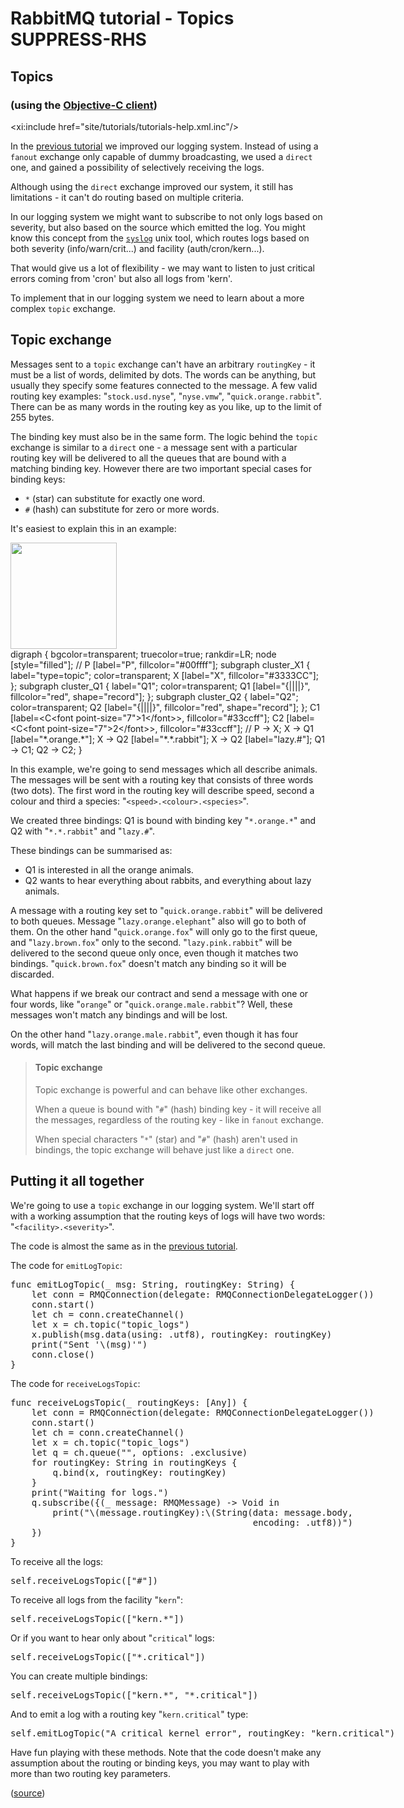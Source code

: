 # RabbitMQ tutorial - Topics SUPPRESS-RHS

## Topics
### (using the [Objective-C client][client])

<xi:include href="site/tutorials/tutorials-help.xml.inc"/>

In the [previous tutorial][previous] we improved our
logging system. Instead of using a `fanout` exchange only capable of
dummy broadcasting, we used a `direct` one, and gained a possibility
of selectively receiving the logs.

Although using the `direct` exchange improved our system, it still has
limitations - it can't do routing based on multiple criteria.

In our logging system we might want to subscribe to not only logs
based on severity, but also based on the source which emitted the log.
You might know this concept from the
[`syslog`](http://en.wikipedia.org/wiki/Syslog) unix tool, which
routes logs based on both severity (info/warn/crit...) and facility
(auth/cron/kern...).

That would give us a lot of flexibility - we may want to listen to
just critical errors coming from 'cron' but also all logs from 'kern'.

To implement that in our logging system we need to learn about a more
complex `topic` exchange.


Topic exchange
--------------

Messages sent to a `topic` exchange can't have an arbitrary
`routingKey` - it must be a list of words, delimited by dots. The
words can be anything, but usually they specify some features
connected to the message. A few valid routing key examples:
"`stock.usd.nyse`", "`nyse.vmw`", "`quick.orange.rabbit`". There can be as
many words in the routing key as you like, up to the limit of 255
bytes.

The binding key must also be in the same form. The logic behind the
`topic` exchange is similar to a `direct` one - a message sent with a
particular routing key will be delivered to all the queues that are
bound with a matching binding key. However there are two important
special cases for binding keys:

  * `*` (star) can substitute for exactly one word.
  * `#` (hash) can substitute for zero or more words.

It's easiest to explain this in an example:

<div class="diagram">
  <img src="/img/tutorials/python-five.png" height="170" />
  <div class="diagram_source">
    digraph {
      bgcolor=transparent;
      truecolor=true;
      rankdir=LR;
      node [style="filled"];
      //
      P [label="P", fillcolor="#00ffff"];
      subgraph cluster_X1 {
        label="type=topic";
    color=transparent;
        X [label="X", fillcolor="#3333CC"];
      };
      subgraph cluster_Q1 {
        label="Q1";
    color=transparent;
        Q1 [label="{||||}", fillcolor="red", shape="record"];
      };
      subgraph cluster_Q2 {
        label="Q2";
    color=transparent;
        Q2 [label="{||||}", fillcolor="red", shape="record"];
      };
      C1 [label=&lt;C&lt;font point-size="7"&gt;1&lt;/font&gt;&gt;, fillcolor="#33ccff"];
      C2 [label=&lt;C&lt;font point-size="7"&gt;2&lt;/font&gt;&gt;, fillcolor="#33ccff"];
      //
      P -&gt; X;
      X -&gt; Q1 [label="*.orange.*"];
      X -&gt; Q2 [label="*.*.rabbit"];
      X -&gt; Q2 [label="lazy.#"];
      Q1 -&gt; C1;
      Q2 -&gt; C2;
    }
  </div>
</div>

In this example, we're going to send messages which all describe
animals. The messages will be sent with a routing key that consists of
three words (two dots). The first word in the routing key
will describe speed, second a colour and third a species:
"`<speed>.<colour>.<species>`".

We created three bindings: Q1 is bound with binding key "`*.orange.*`"
and Q2 with "`*.*.rabbit`" and "`lazy.#`".

These bindings can be summarised as:

  * Q1 is interested in all the orange animals.
  * Q2 wants to hear everything about rabbits, and everything about lazy
    animals.

A message with a routing key set to "`quick.orange.rabbit`"
will be delivered to both queues. Message
"`lazy.orange.elephant`" also will go to both of them. On the other hand
"`quick.orange.fox`" will only go to the first queue, and
"`lazy.brown.fox`" only to the second. "`lazy.pink.rabbit`" will
be delivered to the second queue only once, even though it matches two bindings.
"`quick.brown.fox`" doesn't match any binding so it will be discarded.

What happens if we break our contract and send a message with one or
four words, like "`orange`" or "`quick.orange.male.rabbit`"? Well,
these messages won't match any bindings and will be lost.

On the other hand "`lazy.orange.male.rabbit`", even though it has four
words, will match the last binding and will be delivered to the second
queue.

> #### Topic exchange
>
> Topic exchange is powerful and can behave like other exchanges.
>
> When a queue is bound with "`#`" (hash) binding key - it will receive
> all the messages, regardless of the routing key - like in `fanout` exchange.
>
> When special characters "`*`" (star) and "`#`" (hash) aren't used in bindings,
> the topic exchange will behave just like a `direct` one.

Putting it all together
-----------------------

We're going to use a `topic` exchange in our logging system. We'll
start off with a working assumption that the routing keys of logs will
have two words: "`<facility>.<severity>`".

The code is almost the same as in the
[previous tutorial][previous].

The code for `emitLogTopic`:

<pre class="sourcecode swift">
func emitLogTopic(_ msg: String, routingKey: String) {
    let conn = RMQConnection(delegate: RMQConnectionDelegateLogger())
    conn.start()
    let ch = conn.createChannel()
    let x = ch.topic("topic_logs")
    x.publish(msg.data(using: .utf8), routingKey: routingKey)
    print("Sent '\(msg)'")
    conn.close()
}
</pre>

The code for `receiveLogsTopic`:

<pre class="sourcecode swift">
func receiveLogsTopic(_ routingKeys: [Any]) {
    let conn = RMQConnection(delegate: RMQConnectionDelegateLogger())
    conn.start()
    let ch = conn.createChannel()
    let x = ch.topic("topic_logs")
    let q = ch.queue("", options: .exclusive)
    for routingKey: String in routingKeys {
        q.bind(x, routingKey: routingKey)
    }
    print("Waiting for logs.")
    q.subscribe({(_ message: RMQMessage) -> Void in
        print("\(message.routingKey):\(String(data: message.body,
                                              encoding: .utf8))")
    })
}
</pre>

To receive all the logs:

<pre class="sourcecode swift">
self.receiveLogsTopic(["#"])
</pre>

To receive all logs from the facility "`kern`":

<pre class="sourcecode swift">
self.receiveLogsTopic(["kern.*"])
</pre>

Or if you want to hear only about "`critical`" logs:

<pre class="sourcecode swift">
self.receiveLogsTopic(["*.critical"])
</pre>

You can create multiple bindings:

<pre class="sourcecode swift">
self.receiveLogsTopic(["kern.*", "*.critical"])
</pre>

And to emit a log with a routing key "`kern.critical`" type:

<pre class="sourcecode swift">
self.emitLogTopic("A critical kernel error", routingKey: "kern.critical")
</pre>

Have fun playing with these methods. Note that the code doesn't make
any assumption about the routing or binding keys, you may want to play
with more than two routing key parameters.

([source][source])

[client]:https://github.com/rabbitmq/rabbitmq-objc-client
[previous]:tutorial-four-swift.html
[source]:https://github.com/rabbitmq/rabbitmq-tutorials/blob/master/swift/tutorial5/tutorial5/ViewController.swift
